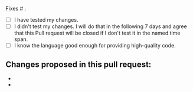 Fixes # .

- [ ] I have tested my changes.
- [ ] I didn't test my changes. I will do that in the following 7 days and agree that this Pull request will be closed if I don't test it in the named time span.
- [ ] I know the language good enough for providing high-quality code.

Changes proposed in this pull request:
---

-

-

